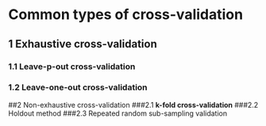 # Common types of cross-validation
## 1	Exhaustive cross-validation
### 1.1	Leave-p-out cross-validation
### 1.2	Leave-one-out cross-validation
##2	Non-exhaustive cross-validation
###2.1	**k-fold cross-validation**
###2.2	Holdout method
###2.3	Repeated random sub-sampling validation

